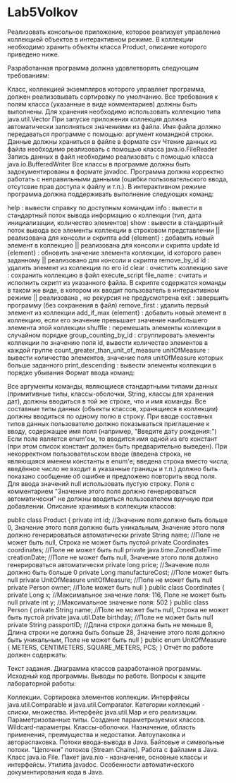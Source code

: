 # Lab5Volkov
Реализовать консольное приложение, которое реализует управление коллекцией объектов в интерактивном режиме. В коллекции необходимо хранить объекты класса Product, описание которого приведено ниже.

Разработанная программа должна удовлетворять следующим требованиям:

Класс, коллекцией экземпляров которого управляет программа, должен реализовывать сортировку по умолчанию.
Все требования к полям класса (указанные в виде комментариев) должны быть выполнены.
Для хранения необходимо использовать коллекцию типа java.util.Vector
При запуске приложения коллекция должна автоматически заполняться значениями из файла.
Имя файла должно передаваться программе с помощью: аргумент командной строки.
Данные должны храниться в файле в формате csv
Чтение данных из файла необходимо реализовать с помощью класса java.io.FileReader
Запись данных в файл необходимо реализовать с помощью класса java.io.BufferedWriter
Все классы в программе должны быть задокументированы в формате javadoc.
Программа должна корректно работать с неправильными данными (ошибки пользовательского ввода, отсутсвие прав доступа к файлу и т.п.).
В интерактивном режиме программа должна поддерживать выполнение следующих команд:

help : вывести справку по доступным командам
info : вывести в стандартный поток вывода информацию о коллекции (тип, дата инициализации, количество элементов)
show : вывести в стандартный поток вывода все элементы коллекции в строковом представлении || реализована для консоли и скрипта
add {element} : добавить новый элемент в коллекцию || реализована для консоли и скрипта 
update id {element} : обновить значение элемента коллекции, id которого равен заданному || реализовано для консоли и скрипта
remove_by_id id : удалить элемент из коллекции по его id
clear : очистить коллекцию
save : сохранить коллекцию в файл
execute_script file_name : считать и исполнить скрипт из указанного файла. В скрипте содержатся команды в таком же виде, в котором их вводит пользователь в интерактивном режиме || реализована , но рекурсия не предусмотрена
exit : завершить программу (без сохранения в файл)
remove_first : удалить первый элемент из коллекции
add_if_max {element} : добавить новый элемент в коллекцию, если его значение превышает значение наибольшего элемента этой коллекции
shuffle : перемешать элементы коллекции в случайном порядке
group_counting_by_id : сгруппировать элементы коллекции по значению поля id, вывести количество элементов в каждой группе
count_greater_than_unit_of_measure unitOfMeasure : вывести количество элементов, значение поля unitOfMeasure которых больше заданного
print_descending : вывести элементы коллекции в порядке убывания
Формат ввода команд:

Все аргументы команды, являющиеся стандартными типами данных (примитивные типы, классы-оболочки, String, классы для хранения дат), должны вводиться в той же строке, что и имя команды.
Все составные типы данных (объекты классов, хранящиеся в коллекции) должны вводиться по одному полю в строку.
При вводе составных типов данных пользователю должно показываться приглашение к вводу, содержащее имя поля (например, "Введите дату рождения:")
Если поле является enum'ом, то вводится имя одной из его констант (при этом список констант должен быть предварительно выведен).
При некорректном пользовательском вводе (введена строка, не являющаяся именем константы в enum'е; введена строка вместо числа; введённое число не входит в указанные границы и т.п.) должно быть показано сообщение об ошибке и предложено повторить ввод поля.
Для ввода значений null использовать пустую строку.
Поля с комментарием "Значение этого поля должно генерироваться автоматически" не должны вводиться пользователем вручную при добавлении.
Описание хранимых в коллекции классов:

public class Product {
    private int id; //Значение поля должно быть больше 0, Значение этого поля должно быть уникальным, Значение этого поля должно генерироваться автоматически
    private String name; //Поле не может быть null, Строка не может быть пустой
    private Coordinates coordinates; //Поле не может быть null
    private java.time.ZonedDateTime creationDate; //Поле не может быть null, Значение этого поля должно генерироваться автоматически
    private long price; //Значение поля должно быть больше 0
    private Long manufactureCost; //Поле может быть null
    private UnitOfMeasure unitOfMeasure; //Поле не может быть null
    private Person owner; //Поле может быть null
}
public class Coordinates {
    private Long x; //Максимальное значение поля: 116, Поле не может быть null
    private int y; //Максимальное значение поля: 502
}
public class Person {
    private String name; //Поле не может быть null, Строка не может быть пустой
    private java.util.Date birthday; //Поле не может быть null
    private String passportID; //Длина строки должна быть не меньше 8, Длина строки не должна быть больше 28, Значение этого поля должно быть уникальным, Поле не может быть null
}
public enum UnitOfMeasure {
    METERS,
    CENTIMETERS,
    SQUARE_METERS,
    PCS;
}
Отчёт по работе должен содержать:

Текст задания.
Диаграмма классов разработанной программы.
Исходный код программы.
Выводы по работе.
Вопросы к защите лабораторной работы:

Коллекции. Сортировка элементов коллекции. Интерфейсы java.util.Comparable и java.util.Comparator.
Категории коллекций - списки, множества. Интерфейс java.util.Map и его реализации.
Параметризованные типы. Создание параметризуемых классов. Wildcard-параметры.
Классы-оболочки. Назначение, область применения, преимущества и недостатки. Автоупаковка и автораспаковка.
Потоки ввода-вывода в Java. Байтовые и символьные потоки. "Цепочки" потоков (Stream Chains).
Работа с файлами в Java. Класс java.io.File.
Пакет java.nio - назначение, основные классы и интерфейсы.
Утилита javadoc. Особенности автоматического документирования кода в Java.
